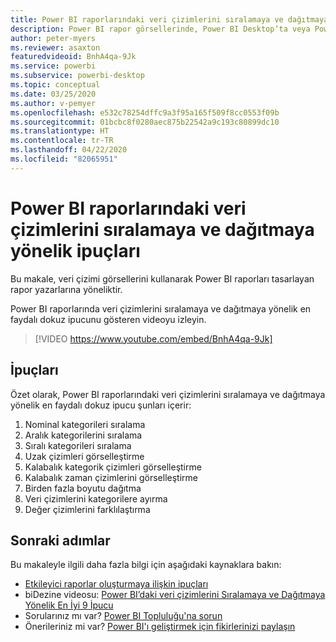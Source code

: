 ```yaml
---
title: Power BI raporlarındaki veri çizimlerini sıralamaya ve dağıtmaya yönelik ipuçları
description: Power BI rapor görsellerinde, Power BI Desktop’ta veya Power BI hizmetinde veri çizimlerini sıralamaya ve dağıtmaya yönelik ipuçları.
author: peter-myers
ms.reviewer: asaxton
featuredvideoid: BnhA4qa-9Jk
ms.service: powerbi
ms.subservice: powerbi-desktop
ms.topic: conceptual
ms.date: 03/25/2020
ms.author: v-pemyer
ms.openlocfilehash: e532c78254dffc9a3f95a165f509f8cc0553f09b
ms.sourcegitcommit: 01bcbc8f0280aec875b22542a9c193c80899dc10
ms.translationtype: HT
ms.contentlocale: tr-TR
ms.lasthandoff: 04/22/2020
ms.locfileid: "82065951"
---
```

# <a name="tips-to-sort-and-distribute-data-plots-in-power-bi-reports"></a>Power BI raporlarındaki veri çizimlerini sıralamaya ve dağıtmaya yönelik ipuçları

Bu makale, veri çizimi görsellerini kullanarak Power BI raporları tasarlayan rapor yazarlarına yöneliktir.

Power BI raporlarında veri çizimlerini sıralamaya ve dağıtmaya yönelik en faydalı dokuz ipucunu gösteren videoyu izleyin.

> [!VIDEO https://www.youtube.com/embed/BnhA4qa-9Jk]

## <a name="tips"></a>İpuçları

Özet olarak, Power BI raporlarındaki veri çizimlerini sıralamaya ve dağıtmaya yönelik en faydalı dokuz ipucu şunları içerir:

1. Nominal kategorileri sıralama
1. Aralık kategorilerini sıralama
1. Sıralı kategorileri sıralama
1. Uzak çizimleri görselleştirme
1. Kalabalık kategorik çizimleri görselleştirme
1. Kalabalık zaman çizimlerini görselleştirme
1. Birden fazla boyutu dağıtma
1. Veri çizimlerini kategorilere ayırma
1. Değer çizimlerini farklılaştırma

## <a name="next-steps"></a>Sonraki adımlar

Bu makaleyle ilgili daha fazla bilgi için aşağıdaki kaynaklara bakın:

- [Etkileyici raporlar oluşturmaya ilişkin ipuçları](../desktop-tips-and-tricks-for-creating-reports.md)
- biDezine videosu: [Power BI’daki veri çizimlerini Sıralamaya ve Dağıtmaya Yönelik En İyi 9 İpucu](https://www.youtube.com/watch?v=BnhA4qa-9Jk)
- Sorularınız mı var? [Power BI Topluluğu'na sorun](https://community.powerbi.com/)
- Önerileriniz mi var? [Power BI'ı geliştirmek için fikirlerinizi paylaşın](https://ideas.powerbi.com/)
